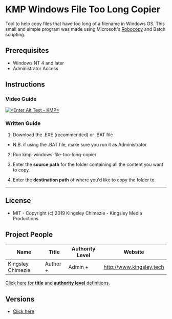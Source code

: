 # KMP Windows File Too Long Copier
Tool to help copy files that have too long of a filename in Windows OS. This small and simple program was made using Microsoft's [Robocopy](https://docs.microsoft.com/en-us/windows-server/administration/windows-commands/robocopy) and Batch scripting.

## Prerequisites
* Windows NT 4 and later
* Administrator Access


## Instructions

### Video Guide
[![<Enter Alt Text - KMP>](http://img.youtube.com/vi/xgejrQbZO7o/0.jpg)](https://youtu.be/xgejrQbZO7o "KMP Website initialiser setup guide")

### Written Guide
1. Download the .EXE (recommended) or .BAT file  
- N.B. if using the .BAT file, make sure you run it as Administrator

2. Run kmp-windows-file-too-long-copier

3. Enter the **source path** for the folder containing all the content you want to copy.

4. Enter the **destination path** of where you'd like to copy the folder to.



---
## License
* MIT - Copyright (c) 2019 Kingsley Chimezie - Kingsley Media Productions

## Project People
| Name                	|  Title              	|  Authority Level      | Website                  	|
|-------------------	| -------------------	| -------------------	|--------------------------	|
| Kingsley Chimezie 	|  Author +        	    |  Admin +        	    | http://www.kingsley.tech 	|

[Click here for **title** and **authority level** definitions.](https://bitbucket.org/kingsleymedia-team/kmp-repo-template/src/master/copy-this-and-use-as-repo/assets/title.md)

## Versions
- [Click here](https://bitbucket.org/kingsleymedia-team/kmp-windows-file-too-long-copier/downloads/?tab=tags)